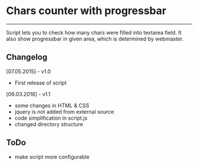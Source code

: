 # Chars counter with progressbar

-----------------

Script lets you to check how many chars were filled into textarea field. 
It also show progressbar in given area, which is determined by webmaster.

## Changelog

[07.05.2015] - v1.0
- First release of script

[06.03.2018] - v1.1
- some changes in HTML & CSS
- jquery is not added from external source
- code simplification in script.js
- changed directory structure


## ToDo 
- make script more configurable 